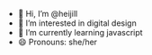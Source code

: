 - 👋 Hi, I’m @heijill
- 👀 I’m interested in digital design
- 🌱 I’m currently learning javascript
- 😄 Pronouns: she/her

<!---
heijill/heijill is a ✨ special ✨ repository because its `README.md` (this file) appears on your GitHub profile.
You can click the Preview link to take a look at your changes.
--->
